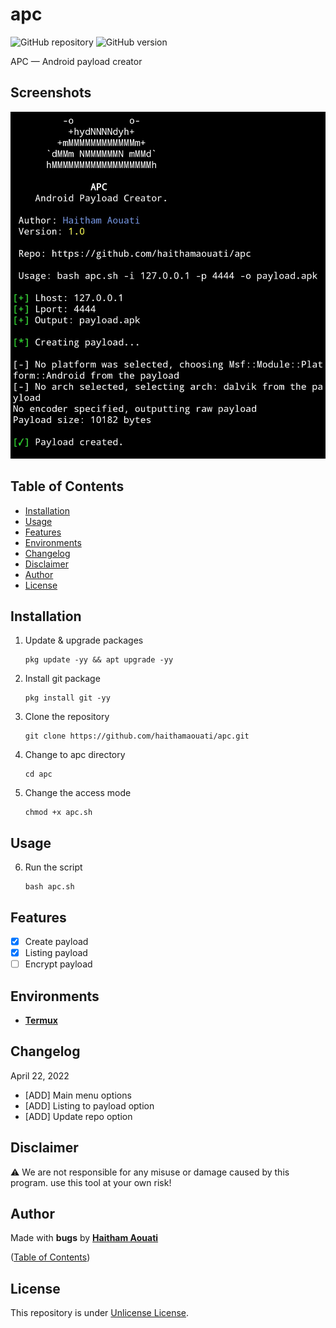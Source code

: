 # apc

![GitHub repository](https://img.shields.io/badge/haithamaouati-apc-blue?style=flat-square&logo=github)
![GitHub version](https://img.shields.io/badge/version-1.0-yellow?style=flat-square)

APC — Android payload creator

## Screenshots

![Screenshot](https://raw.githubusercontent.com/haithamaouati/apc/main/screenshot.jpg?raw=true "Optional Title")
## Table of Contents

- [Installation](#installation)
- [Usage](#usage)
- [Features](#features)
- [Environments](#environments)
- [Changelog](#changelog)
- [Disclaimer](#disclaimer)
- [Author](#author)
- [License](#license)
 
## Installation

1. Update & upgrade packages
    ```
    pkg update -yy && apt upgrade -yy
    ```
    
2. Install git package
    ```
    pkg install git -yy
    ```

3. Clone the repository
    ```
    git clone https://github.com/haithamaouati/apc.git
    ```
4. Change to apc directory
    ```
    cd apc
    ```
    
5. Change the access mode
    ```
    chmod +x apc.sh
    ```

## Usage

6. Run the script

    ```
    bash apc.sh
    ```

## Features

   - [x] Create payload
   - [x] Listing payload
   - [ ] Encrypt payload

## Environments

* [**Termux**](https://termux.com)

## Changelog
April 22, 2022
* [ADD] Main menu options
* [ADD] Listing to payload option
* [ADD] Update repo option

## Disclaimer

:warning: We are not responsible for any misuse or damage caused by this program. use this tool at your own risk!

## Author

Made with **bugs** by [**Haitham Aouati**](https://twitter.com/haithamaouati)

([Table of Contents](#table-of-contents))

## License

This repository is under [Unlicense License](https://github.com/haithamaouati/Garou/blob/main/LICENSE).
